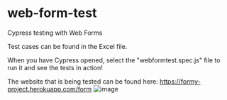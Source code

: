 # web-form-test
Cypress testing with Web Forms

Test cases can be found in the Excel file.

When you have Cypress opened, select the "webformtest.spec.js" file to run it and see the tests in action!

The website that is being tested can be found here: https://formy-project.herokuapp.com/form
![image](https://user-images.githubusercontent.com/48459323/151822742-dd67f1e2-66eb-4d9a-aba6-1119be4b058a.png)
